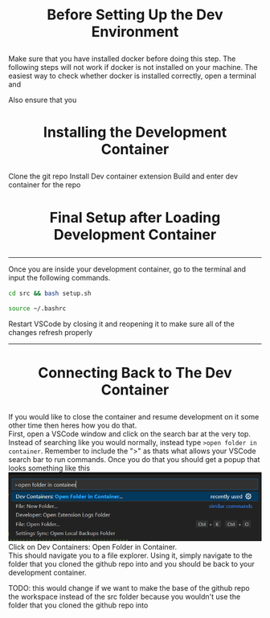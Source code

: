 # <p style="text-align: center;"> Before Setting Up the Dev Environment </p>
Make sure that you have installed docker before doing this step. The following steps will not work if docker is not installed on your machine. The easiest way to check whether docker is installed correctly, open a terminal and

Also ensure that you 

# <p style="text-align: center;"> Installing the Development Container </p>
Clone the git repo
Install Dev container extension
Build and enter dev container for the repo


# <p style="text-align: center;"> Final Setup after Loading Development Container </p>
____________________________________________________________________________
Once you are inside your development container, go to the terminal and input the following commands.
```sh
cd src && bash setup.sh
```   
```sh
source ~/.bashrc
```   
Restart VSCode by closing it and reopening it to make sure all of the changes refresh properly  
____________________________________________________________________________


# <p style="text-align: center;"> Connecting Back to The Dev Container </p>
If you would like to close the container and resume development on it some other time then heres how you do that.  
First, open a VSCode window and click on the search bar at the very top. Instead of searching like you would normally, instead type ```>open folder in container```. Remember to include the ">" as thats what allows your VSCode search bar to run commands. Once you do that you should get a popup that looks something like this ![Open Folder in Container](../images/open_folder_in_container_vscode.png)
Click on Dev Containers: Open Folder in Container.  
This should navigate you to a file explorer. Using it, simply navigate to the folder that you cloned the github repo into and you should be back to your development container.

TODO: this would change if we want to make the base of the github repo the workspace instead of the src folder because you wouldn't use the folder that you cloned the github repo into 